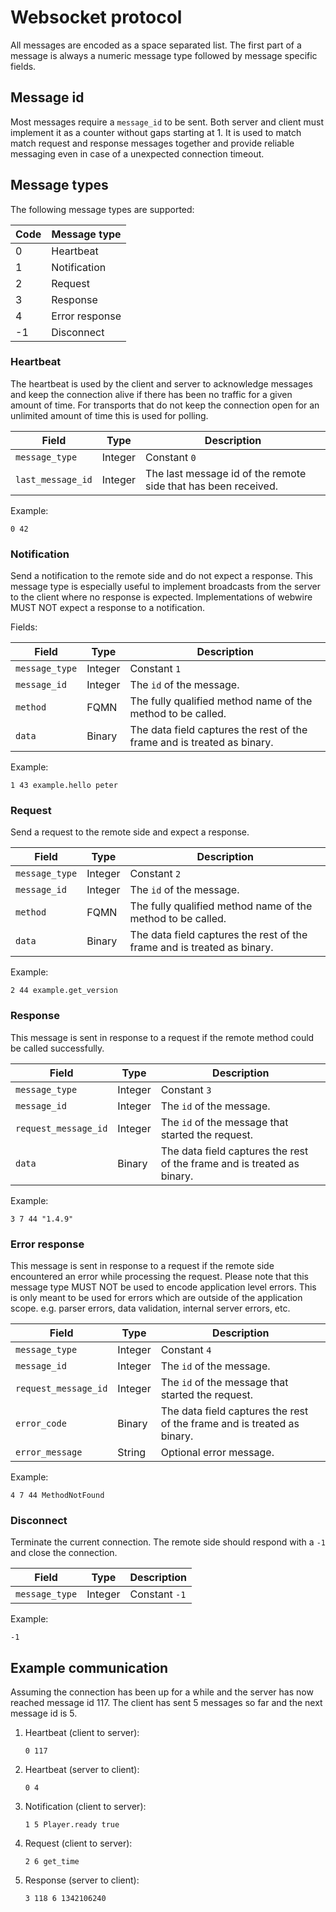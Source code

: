# Websocket protocol

All messages are encoded as a space separated list. The first part of a
message is always a numeric message type followed by message specific fields.

## Message id

Most messages require a `message_id` to be sent. Both server and client
must implement it as a counter without gaps starting at 1. It is used to
match match request and response messages together and provide
reliable messaging even in case of a unexpected connection timeout.

## Message types

The following message types are supported:

| Code | Message type   |
| ---- | -------------- |
|    0 | Heartbeat      |
|    1 | Notification   |
|    2 | Request        |
|    3 | Response       |
|    4 | Error response |
|   -1 | Disconnect     |

### Heartbeat

The heartbeat is used by the client and server to acknowledge messages
and keep the connection alive if there has been no traffic for a given
amount of time. For transports that do not keep the connection open for
an unlimited amount of time this is used for polling.

| Field | Type | Description |
| --- | --- | --- |
| `message_type` | Integer | Constant `0` |
| `last_message_id` | Integer | The last message id of the remote side that has been received. |

Example:

    0 42

### Notification

Send a notification to the remote side and do not expect a response. This
message type is especially useful to implement broadcasts from the server
to the client where no response is expected. Implementations of webwire
MUST NOT expect a response to a notification.

Fields:

| Field | Type | Description |
| --- | --- | --- |
| `message_type` | Integer | Constant `1` |
| `message_id` | Integer | The `id` of the message. |
| `method` | FQMN | The fully qualified method name of the method to be called. |
| `data` | Binary | The data field captures the rest of the frame and is treated as binary. |

Example:

    1 43 example.hello peter

### Request

Send a request to the remote side and expect a response.

| Field | Type | Description |
| --- | --- | --- |
| `message_type` | Integer | Constant `2` |
| `message_id` | Integer | The `id` of the message. |
| `method` | FQMN | The fully qualified method name of the method to be called. |
| `data` | Binary | The data field captures the rest of the frame and is treated as binary. |

Example:

    2 44 example.get_version

### Response

This message is sent in response to a request if the remote method could be called
successfully.

| Field | Type | Description |
| --- | --- | --- |
| `message_type` | Integer | Constant `3` |
| `message_id` | Integer | The `id` of the message. |
| `request_message_id` | Integer | The `id` of the message that started the request. |
| `data` | Binary | The data field captures the rest of the frame and is treated as binary. |

Example:

    3 7 44 "1.4.9"

### Error response

This message is sent in response to a request if the remote side encountered
an error while processing the request. Please note that this message type
MUST NOT be used to encode application level errors. This is only meant to be
used for errors which are outside of the application scope. e.g. parser errors,
data validation, internal server errors, etc.

| Field | Type | Description |
| --- | --- | --- |
| `message_type` | Integer | Constant `4` |
| `message_id` | Integer | The `id` of the message. |
| `request_message_id` | Integer | The `id` of the message that started the request. |
| `error_code` | Binary | The data field captures the rest of the frame and is treated as binary. |
| `error_message` | String | Optional error message. |

Example:

    4 7 44 MethodNotFound

### Disconnect

Terminate the current connection. The remote side should respond with a `-1`
and close the connection.

| Field | Type | Description |
| --- | --- | --- |
| `message_type` | Integer | Constant `-1` |

Example:

    -1

## Example communication

Assuming the connection has been up for a while and the server has now
reached message id 117. The client has sent 5 messages so far and the
next message id is 5.

1. Heartbeat (client to server):
    ```
    0 117
    ```

2. Heartbeat (server to client):

    ```
    0 4
    ```

3. Notification (client to server):

    ```
    1 5 Player.ready true
    ```

4. Request (client to server):

    ```
    2 6 get_time
    ```

5. Response (server to client):

    ```
    3 118 6 1342106240
    ```
